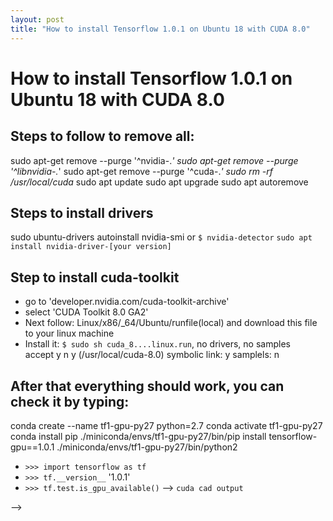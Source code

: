 ```yaml
---
layout: post
title: "How to install Tensorflow 1.0.1 on Ubuntu 18 with CUDA 8.0"
---
```

# How to install Tensorflow 1.0.1 on Ubuntu 18 with CUDA 8.0
  
  
## Steps to follow to remove all:
sudo apt-get remove --purge '^nvidia-.*'
sudo apt-get remove --purge '^libnvidia-.*'
sudo apt-get remove --purge '^cuda-.*'
sudo rm -rf /usr/local/cuda*
sudo apt update
sudo apt upgrade
sudo apt autoremove

## Steps to install drivers
sudo ubuntu-drivers autoinstall
nvidia-smi
or 
`$ nvidia-detector`
`sudo apt install nvidia-driver-[your version]`

## Step to install cuda-toolkit
- go to 'developer.nvidia.com/cuda-toolkit-archive'
- select 'CUDA Toolkit 8.0 GA2'
- Next follow: Linux/x86/_64/Ubuntu/runfile(local) and download this file to your linux machine
- Install it: `$ sudo sh cuda_8....linux.run`, no drivers, no samples  
  accept
  y
  n
  y
  (/usr/local/cuda-8.0)
  symbolic link: y
  samplels: n


## After that everything should work, you can check it by typing:
conda create --name tf1-gpu-py27 python=2.7
conda activate tf1-gpu-py27
conda install pip
./miniconda/envs/tf1-gpu-py27/bin/pip install tensorflow-gpu==1.0.1
./miniconda/envs/tf1-gpu-py27/bin/python2
>>>
- `>>> import tensorflow as tf`
- `>>> tf.__version__`
'1.0.1'
- `>>> tf.test.is_gpu_available()` -->
`cuda cad output`

<!-- ## Steps to follow for installation:  
- `conda create --name tf1-gpu-py27 python=2.7`
- `pip install tensorflow-gpu==1.0.1`
- `sudo apt install nvidia-driver-495`


<!-- - `$ conda create --name tf1-gpu-py27 python=2.7 tensorflow-gpu==1.0.1`
- `$ conda activate tf1-gpu-py27`
- `$ sudo apt install nvidia-drivar-495`
  - You can check what drivers you need by running `$ nvidia-detector`
- `$ sudo apt install nvidia-cuda-toolkit`
- go to 'developer.nvidia.com/cuda-toolkit-archive'
- select 'CUDA Toolkit 8.0 GA2'
- Next follow: Linux/x86/_64/Ubuntu/runfile(local) and download this file to your linux machine
- Install it: `$ sudo sh cuda_8....linux.run`, no drivers, no samples  
  accept
  y
n
y
(/usr/local/cuda-8.0)
symbolic link: y

After that everything should work, you can check it by typing:
- `$ python`
- `>>> import tensorflow as tf`
- `>>> tf.__version__`
'1.0.1'
- `>>> tf.test.is_gpu_available()` -->
 -->
